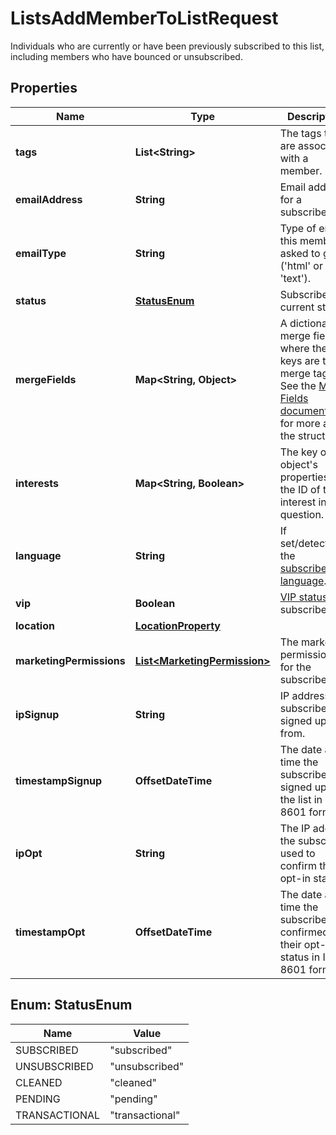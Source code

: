 

# ListsAddMemberToListRequest

Individuals who are currently or have been previously subscribed to this list, including members who have bounced or unsubscribed.

## Properties

| Name | Type | Description | Notes |
|------------ | ------------- | ------------- | -------------|
|**tags** | **List&lt;String&gt;** | The tags that are associated with a member. |  [optional] |
|**emailAddress** | **String** | Email address for a subscriber. |  |
|**emailType** | **String** | Type of email this member asked to get (&#39;html&#39; or &#39;text&#39;). |  [optional] |
|**status** | [**StatusEnum**](#StatusEnum) | Subscriber&#39;s current status. |  |
|**mergeFields** | **Map&lt;String, Object&gt;** | A dictionary of merge fields where the keys are the merge tags. See the [Merge Fields documentation](https://mailchimp.com/developer/marketing/docs/merge-fields/#structure) for more about the structure. |  [optional] |
|**interests** | **Map&lt;String, Boolean&gt;** | The key of this object&#39;s properties is the ID of the interest in question. |  [optional] |
|**language** | **String** | If set/detected, the [subscriber&#39;s language](https://mailchimp.com/help/view-and-edit-contact-languages/). |  [optional] |
|**vip** | **Boolean** | [VIP status](https://mailchimp.com/help/designate-and-send-to-vip-contacts/) for subscriber. |  [optional] |
|**location** | [**LocationProperty**](LocationProperty.md) |  |  [optional] |
|**marketingPermissions** | [**List&lt;MarketingPermission&gt;**](MarketingPermission.md) | The marketing permissions for the subscriber. |  [optional] |
|**ipSignup** | **String** | IP address the subscriber signed up from. |  [optional] |
|**timestampSignup** | **OffsetDateTime** | The date and time the subscriber signed up for the list in ISO 8601 format. |  [optional] |
|**ipOpt** | **String** | The IP address the subscriber used to confirm their opt-in status. |  [optional] |
|**timestampOpt** | **OffsetDateTime** | The date and time the subscriber confirmed their opt-in status in ISO 8601 format. |  [optional] |



## Enum: StatusEnum

| Name | Value |
|---- | -----|
| SUBSCRIBED | &quot;subscribed&quot; |
| UNSUBSCRIBED | &quot;unsubscribed&quot; |
| CLEANED | &quot;cleaned&quot; |
| PENDING | &quot;pending&quot; |
| TRANSACTIONAL | &quot;transactional&quot; |



